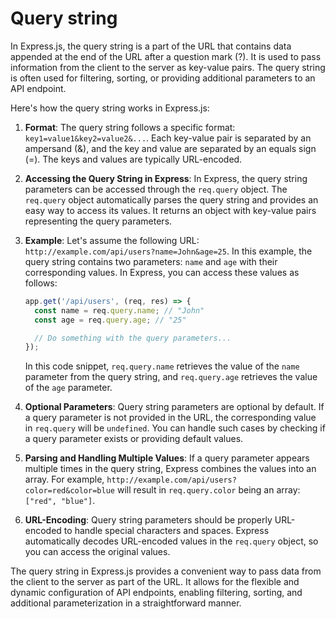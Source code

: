 # Query string

In Express.js, the query string is a part of the URL that contains data appended at the end of the URL after a question mark (?). It is used to pass information from the client to the server as key-value pairs. The query string is often used for filtering, sorting, or providing additional parameters to an API endpoint.

Here's how the query string works in Express.js:

1. **Format**: The query string follows a specific format: `key1=value1&key2=value2&...`. Each key-value pair is separated by an ampersand (&), and the key and value are separated by an equals sign (=). The keys and values are typically URL-encoded.

2. **Accessing the Query String in Express**: In Express, the query string parameters can be accessed through the `req.query` object. The `req.query` object automatically parses the query string and provides an easy way to access its values. It returns an object with key-value pairs representing the query parameters.

3. **Example**: Let's assume the following URL: `http://example.com/api/users?name=John&age=25`. In this example, the query string contains two parameters: `name` and `age` with their corresponding values. In Express, you can access these values as follows:

   ```javascript
   app.get('/api/users', (req, res) => {
     const name = req.query.name; // "John"
     const age = req.query.age; // "25"

     // Do something with the query parameters...
   });
   ```

   In this code snippet, `req.query.name` retrieves the value of the `name` parameter from the query string, and `req.query.age` retrieves the value of the `age` parameter.

4. **Optional Parameters**: Query string parameters are optional by default. If a query parameter is not provided in the URL, the corresponding value in `req.query` will be `undefined`. You can handle such cases by checking if a query parameter exists or providing default values.

5. **Parsing and Handling Multiple Values**: If a query parameter appears multiple times in the query string, Express combines the values into an array. For example, `http://example.com/api/users?color=red&color=blue` will result in `req.query.color` being an array: `["red", "blue"]`.

6. **URL-Encoding**: Query string parameters should be properly URL-encoded to handle special characters and spaces. Express automatically decodes URL-encoded values in the `req.query` object, so you can access the original values.

The query string in Express.js provides a convenient way to pass data from the client to the server as part of the URL. It allows for the flexible and dynamic configuration of API endpoints, enabling filtering, sorting, and additional parameterization in a straightforward manner.
